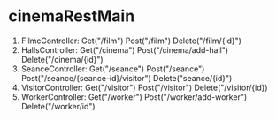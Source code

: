 # cinemaRestMain
1. FilmcController: Get("/film") Post("/film") Delete("/film/{id}")
2. HallsController: Get("/cinema") Post("/cinema/add-hall") Delete("/cinema/{id}")
3. SeanceController: Get("/seance") Post("/seance") Post("/seance/{seance-id}/visitor") Delete("seance/{id}")
4. VisitorController: Get("/visitor") Post("/visitor") Delete("/visitor/{id})
4. WorkerController: Get("/worker") Post("/worker/add-worker") Delete("/worker/id")
